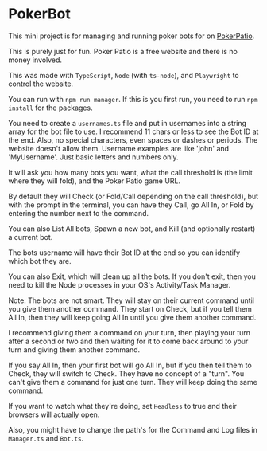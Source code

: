 # PokerBot

This mini project is for managing and running poker bots for on [PokerPatio](https://pokerpatio.com/lobbies).

This is purely just for fun. Poker Patio is a free website and there is no money involved.

This was made with `TypeScript`, `Node` (with `ts-node`), and `Playwright` to control the website.

You can run with `npm run manager`. If this is you first run, you need to run `npm install` for the packages.

You need to create a `usernames.ts` file and put in usernames into a string array for the bot file to use. I recommend 11 chars or less to see the Bot ID at the end.
Also, no special characters, even spaces or dashes or periods. The website doesn't allow them. Username examples are like 'john' and 'MyUsername'. Just basic letters and numbers only.

It will ask you how many bots you want, what the call threshold is (the limit where they will fold), and the Poker Patio game URL.

By default they will Check (or Fold/Call depending on the call threshold), but with the prompt in the terminal, you can have they Call, go All In, or Fold by entering the number next to the command.

You can also List All bots, Spawn a new bot, and Kill (and optionally restart) a current bot.

The bots username will have their Bot ID at the end so you can identify which bot they are.

You can also Exit, which will clean up all the bots. If you don't exit, then you need to kill the Node processes in your OS's Activity/Task Manager.

Note:
The bots are not smart. They will stay on their current command until you give them another command. They start on Check, but if you tell them All In, then they will keep going All In until you give them another command. 

I recommend giving them a command on your turn, then playing your turn after a second or two and then waiting for it to come back around to your turn and giving them another command.

If you say All In, then your first bot will go All In, but if you then tell them to Check, they will switch to Check. They have no concept of a "turn". You can't give them a command for just one turn. They will keep doing the same command.

If you want to watch what they're doing, set `Headless` to true and their browsers will actually open.

Also, you might have to change the path's for the Command and Log files in `Manager.ts` and `Bot.ts`.